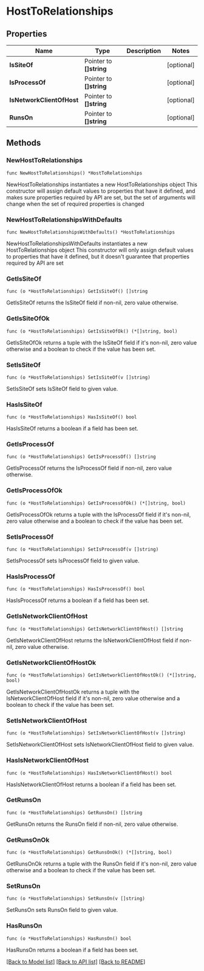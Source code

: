 # HostToRelationships

## Properties

Name | Type | Description | Notes
------------ | ------------- | ------------- | -------------
**IsSiteOf** | Pointer to **[]string** |  | [optional] 
**IsProcessOf** | Pointer to **[]string** |  | [optional] 
**IsNetworkClientOfHost** | Pointer to **[]string** |  | [optional] 
**RunsOn** | Pointer to **[]string** |  | [optional] 

## Methods

### NewHostToRelationships

`func NewHostToRelationships() *HostToRelationships`

NewHostToRelationships instantiates a new HostToRelationships object
This constructor will assign default values to properties that have it defined,
and makes sure properties required by API are set, but the set of arguments
will change when the set of required properties is changed

### NewHostToRelationshipsWithDefaults

`func NewHostToRelationshipsWithDefaults() *HostToRelationships`

NewHostToRelationshipsWithDefaults instantiates a new HostToRelationships object
This constructor will only assign default values to properties that have it defined,
but it doesn't guarantee that properties required by API are set

### GetIsSiteOf

`func (o *HostToRelationships) GetIsSiteOf() []string`

GetIsSiteOf returns the IsSiteOf field if non-nil, zero value otherwise.

### GetIsSiteOfOk

`func (o *HostToRelationships) GetIsSiteOfOk() (*[]string, bool)`

GetIsSiteOfOk returns a tuple with the IsSiteOf field if it's non-nil, zero value otherwise
and a boolean to check if the value has been set.

### SetIsSiteOf

`func (o *HostToRelationships) SetIsSiteOf(v []string)`

SetIsSiteOf sets IsSiteOf field to given value.

### HasIsSiteOf

`func (o *HostToRelationships) HasIsSiteOf() bool`

HasIsSiteOf returns a boolean if a field has been set.

### GetIsProcessOf

`func (o *HostToRelationships) GetIsProcessOf() []string`

GetIsProcessOf returns the IsProcessOf field if non-nil, zero value otherwise.

### GetIsProcessOfOk

`func (o *HostToRelationships) GetIsProcessOfOk() (*[]string, bool)`

GetIsProcessOfOk returns a tuple with the IsProcessOf field if it's non-nil, zero value otherwise
and a boolean to check if the value has been set.

### SetIsProcessOf

`func (o *HostToRelationships) SetIsProcessOf(v []string)`

SetIsProcessOf sets IsProcessOf field to given value.

### HasIsProcessOf

`func (o *HostToRelationships) HasIsProcessOf() bool`

HasIsProcessOf returns a boolean if a field has been set.

### GetIsNetworkClientOfHost

`func (o *HostToRelationships) GetIsNetworkClientOfHost() []string`

GetIsNetworkClientOfHost returns the IsNetworkClientOfHost field if non-nil, zero value otherwise.

### GetIsNetworkClientOfHostOk

`func (o *HostToRelationships) GetIsNetworkClientOfHostOk() (*[]string, bool)`

GetIsNetworkClientOfHostOk returns a tuple with the IsNetworkClientOfHost field if it's non-nil, zero value otherwise
and a boolean to check if the value has been set.

### SetIsNetworkClientOfHost

`func (o *HostToRelationships) SetIsNetworkClientOfHost(v []string)`

SetIsNetworkClientOfHost sets IsNetworkClientOfHost field to given value.

### HasIsNetworkClientOfHost

`func (o *HostToRelationships) HasIsNetworkClientOfHost() bool`

HasIsNetworkClientOfHost returns a boolean if a field has been set.

### GetRunsOn

`func (o *HostToRelationships) GetRunsOn() []string`

GetRunsOn returns the RunsOn field if non-nil, zero value otherwise.

### GetRunsOnOk

`func (o *HostToRelationships) GetRunsOnOk() (*[]string, bool)`

GetRunsOnOk returns a tuple with the RunsOn field if it's non-nil, zero value otherwise
and a boolean to check if the value has been set.

### SetRunsOn

`func (o *HostToRelationships) SetRunsOn(v []string)`

SetRunsOn sets RunsOn field to given value.

### HasRunsOn

`func (o *HostToRelationships) HasRunsOn() bool`

HasRunsOn returns a boolean if a field has been set.


[[Back to Model list]](../README.md#documentation-for-models) [[Back to API list]](../README.md#documentation-for-api-endpoints) [[Back to README]](../README.md)


